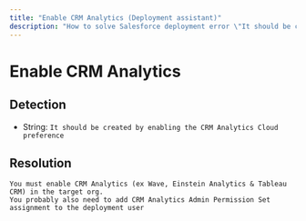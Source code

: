 ```yaml
---
title: "Enable CRM Analytics (Deployment assistant)"
description: "How to solve Salesforce deployment error \"It should be created by enabling the CRM Analytics Cloud preference\""
---
```

<!-- markdownlint-disable MD013 -->
# Enable CRM Analytics

## Detection

- String: `It should be created by enabling the CRM Analytics Cloud preference`

## Resolution

```shell
You must enable CRM Analytics (ex Wave, Einstein Analytics & Tableau CRM) in the target org.
You probably also need to add CRM Analytics Admin Permission Set assignment to the deployment user
```
